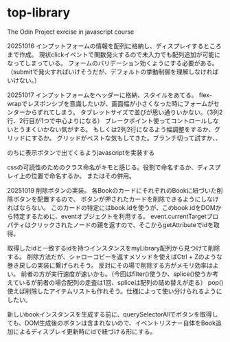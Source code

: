 # top-library
The Odin Project exrcise in javascript course

20251016
インプットフォームの情報を配列に格納し、ディスプレイするところまで作成。
現状clickイベントで関数発火するので未入力でも配列追加が可能になってしまっている。
フォームのバリデーション効くようにする必要がある。
（submitで発火すればいけそうだが、デフォルトの挙動制御を理解しなければいけない。）

20251017
インプットフォームをヘッダーに格納、スタイルをあてる。
flex-wrapでレスポンシブを意識したいが、画面幅が小さくなった時にフォームがセンターからずれてしまう。
タブレットサイズで並びが思い通りいかない。（3列2行、2行目が1つで中心よりになる）
ブレークポイント使ってコントロールしないとうまくいかない気がする。
もしくは2列2行になるよう幅調整をするか、グリッドにするか。
グリッドがベストな気もしてきた。ブランチ切って試すか、、

のちに表示ボタンで出てくるようjavascriptを実装する

cssの可読性のためのクラス命名がキモと感じる。役割で命名するか、ディスプレイ上の位置で命名するか。
またはその併用。

20251019
削除ボタンの実装。
各BookのカードにそれぞれのBookに紐づいた削除ボタンを配置するので、
ボタンが押されたカードを削除できるようにしなければならない。
このカードの特定にはbook.idを使うが、このbook.idをDOMから特定するために、eventオブジェクトを利用する。
event.currentTargetプロパティはクリックされたノードの親を返すので、そこからgetAttributeでidを取得。

取得したidと一致するidを持つインスタンスをmyLibrary配列から見つけて削除する。
削除方法だが、シャローコピーを返すメソッドを使えばCtrl + Zのような巻き戻しの実装に繋げられそう。
反対にその場で削除する方がメモリ効率はよい。
前者の方が実行速度が速いかも。（今回はfilter()使うか、splice()使うか考えているが前者の場合配列の走査は1回、spliceは配列の詰め替えが走る）
pop()使えば削除したアイテムリストも作れそう。仕様によって使い分けられるようにしたい。

新しいbookインスタンスを生成する前に、querySelectorAllでボタンを取得しても、DOM生成後のボタンは含まれないので、イベントリスナー自体をBook追加によるディスプレイ更新時にidで紐づける形にする。